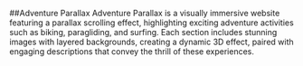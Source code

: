 ##Adventure Parallax 
Adventure Parallax is a visually immersive website featuring a parallax scrolling effect, highlighting exciting adventure activities such as biking, paragliding, and surfing. Each section includes stunning images with layered backgrounds, creating a dynamic 3D effect, paired with engaging descriptions that convey the thrill of these experiences.
